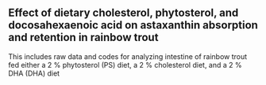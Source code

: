 ## Effect of dietary cholesterol, phytosterol, and docosahexaenoic acid on astaxanthin absorption and retention in rainbow trout

This includes raw data and codes for analyzing intestine of rainbow trout fed either a 2 % phytosterol (PS) diet, a 2 % cholesterol diet, and a 2 % DHA (DHA) diet



